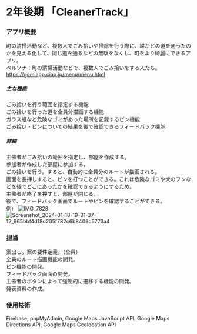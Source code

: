 # 2年後期 「CleanerTrack」
### アプリ概要
町の清掃活動など、複数人でごみ拾いや掃除を行う際に、誰がどの道を通ったのかを見える化して、同じ道を通るなどの無駄をなくし、町をより綺麗にできるアプリ。<br>
ペルソナ：町の清掃活動などで、複数人でごみ拾いをする人たち。<br>
https://gomiapp.ciao.jp/menu/menu.html <br>


##### 主な機能
ごみ拾いを行う範囲を指定する機能<br>
ごみ拾いを行った道を全員分描画する機能<br>
ガラス瓶など危険なゴミがあった場所を記録するピン機能<br>
ごみ拾い・ピンについての結果を後で確認できるフィードバック機能<br>


##### 詳細
主催者がごみ拾いの範囲を指定し、部屋を作成する。<br>
参加者が作成した部屋に参加する。<br>
ごみ拾いを行う。すると、自動的に全員分のルートが描画される。<br>
画面を長押しすると、ピンを打つことができる。これは危険なゴミや犬のフンなどを後でどこにあったかを確認できるようにするため。<br>
主催者が終了を押すと、部屋が閉じる。<br>
後で、フィードバック画面でルートやピンを確認することができる。<br>
例）
![IMG_7828](https://github.com/user-attachments/assets/8ac161fd-a60f-4b95-9ff0-a29bba4df9a8)
![Screenshot_2024-01-18-19-31-37-12_965bbf4d18d205f782c6b8409c5773a4](https://github.com/user-attachments/assets/3cc64170-483d-4c6a-8387-f03a2799f89c)



### 担当
案出し。案の要件定義。（全員）<br>
全員のルート描画機能の開発。<br>
ピン機能の開発。<br>
フィードバック画面の開発。<br>
主催者のボタンによって強制的に遷移する機能の開発。<br>
発表資料の作成。<br>

### 使用技術
Firebase, phpMyAdmin, Google Maps JavaScript API, Google Maps Directions API, Google Maps Geolocation API

